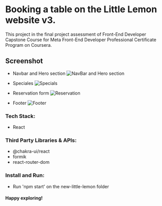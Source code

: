 # Booking a table on the Little Lemon website v3.

This project in the final project assessment of Front-End Developer Capstone Course for Meta Front-End Developer Professional Certificate Program on Coursera.

## Screenshot

* Navbar and Hero section
![NavBar and Hero section](https://user-images.githubusercontent.com/114795700/232182369-e5238b22-3f9d-4f12-ad00-b991242b5c6d.png)

* Speciales
![Specials](https://user-images.githubusercontent.com/114795700/232182372-309c6de6-ccd6-442d-ad2a-473a47b8678d.png)

* Reservation form
![Reservation](https://user-images.githubusercontent.com/114795700/232182379-d9256857-820a-40c3-aab0-9c6d071de69f.png)

* Footer
![Footer](https://user-images.githubusercontent.com/114795700/232182390-21aee9bb-3f44-4542-864e-eb695d91c5ad.png)


### Tech Stack:
* React

### Third Party Libraries & APIs:
* @chakra-ui/react
* formik
* react-router-dom

### Install and Run:
* Run 'npm start' on the new-little-lemon folder

#### Happy exploring!



